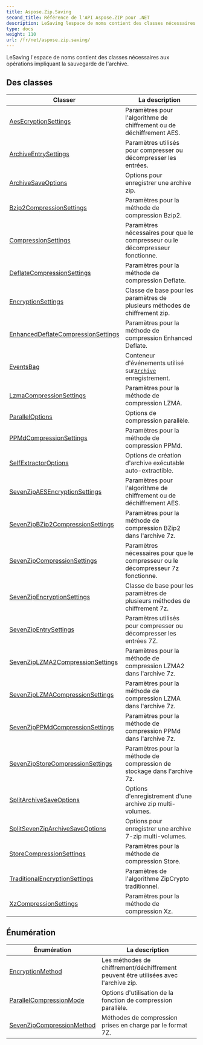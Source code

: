 ```yaml
---
title: Aspose.Zip.Saving
second_title: Référence de l'API Aspose.ZIP pour .NET
description: LeSaving lespace de noms contient des classes nécessaires aux opérations impliquant la sauvegarde de larchive.
type: docs
weight: 110
url: /fr/net/aspose.zip.saving/
---
```

LeSaving l'espace de noms contient des classes nécessaires aux opérations impliquant la sauvegarde de l'archive.

## Des classes

| Classer | La description |
| --- | --- |
| [AesEcryptionSettings](./aesecryptionsettings/) | Paramètres pour l'algorithme de chiffrement ou de déchiffrement AES. |
| [ArchiveEntrySettings](./archiveentrysettings/) | Paramètres utilisés pour compresser ou décompresser les entrées. |
| [ArchiveSaveOptions](./archivesaveoptions/) | Options pour enregistrer une archive zip. |
| [Bzip2CompressionSettings](./bzip2compressionsettings/) | Paramètres pour la méthode de compression Bzip2. |
| [CompressionSettings](./compressionsettings/) | Paramètres nécessaires pour que le compresseur ou le décompresseur fonctionne. |
| [DeflateCompressionSettings](./deflatecompressionsettings/) | Paramètres pour la méthode de compression Deflate. |
| [EncryptionSettings](./encryptionsettings/) | Classe de base pour les paramètres de plusieurs méthodes de chiffrement zip. |
| [EnhancedDeflateCompressionSettings](./enhanceddeflatecompressionsettings/) | Paramètres pour la méthode de compression Enhanced Deflate. |
| [EventsBag](./eventsbag/) | Conteneur d'événements utilisé sur[`Archive`](../aspose.zip/archive/) enregistrement. |
| [LzmaCompressionSettings](./lzmacompressionsettings/) | Paramètres pour la méthode de compression LZMA. |
| [ParallelOptions](./paralleloptions/) | Options de compression parallèle. |
| [PPMdCompressionSettings](./ppmdcompressionsettings/) | Paramètres pour la méthode de compression PPMd. |
| [SelfExtractorOptions](./selfextractoroptions/) | Options de création d'archive exécutable auto-extractible. |
| [SevenZipAESEncryptionSettings](./sevenzipaesencryptionsettings/) | Paramètres pour l'algorithme de chiffrement ou de déchiffrement AES. |
| [SevenZipBZip2CompressionSettings](./sevenzipbzip2compressionsettings/) | Paramètres pour la méthode de compression BZip2 dans l'archive 7z. |
| [SevenZipCompressionSettings](./sevenzipcompressionsettings/) | Paramètres nécessaires pour que le compresseur ou le décompresseur 7z fonctionne. |
| [SevenZipEncryptionSettings](./sevenzipencryptionsettings/) | Classe de base pour les paramètres de plusieurs méthodes de chiffrement 7z. |
| [SevenZipEntrySettings](./sevenzipentrysettings/) | Paramètres utilisés pour compresser ou décompresser les entrées 7Z. |
| [SevenZipLZMA2CompressionSettings](./sevenziplzma2compressionsettings/) | Paramètres pour la méthode de compression LZMA2 dans l'archive 7z. |
| [SevenZipLZMACompressionSettings](./sevenziplzmacompressionsettings/) | Paramètres pour la méthode de compression LZMA dans l'archive 7z. |
| [SevenZipPPMdCompressionSettings](./sevenzipppmdcompressionsettings/) | Paramètres pour la méthode de compression PPMd dans l'archive 7z. |
| [SevenZipStoreCompressionSettings](./sevenzipstorecompressionsettings/) | Paramètres pour la méthode de compression de stockage dans l'archive 7z. |
| [SplitArchiveSaveOptions](./splitarchivesaveoptions/) | Options d'enregistrement d'une archive zip multi-volumes. |
| [SplitSevenZipArchiveSaveOptions](./splitsevenziparchivesaveoptions/) | Options pour enregistrer une archive 7-zip multi-volumes. |
| [StoreCompressionSettings](./storecompressionsettings/) | Paramètres pour la méthode de compression Store. |
| [TraditionalEncryptionSettings](./traditionalencryptionsettings/) | Paramètres de l'algorithme ZipCrypto traditionnel. |
| [XzCompressionSettings](./xzcompressionsettings/) | Paramètres pour la méthode de compression Xz. |
## Énumération

| Énumération | La description |
| --- | --- |
| [EncryptionMethod](./encryptionmethod/) | Les méthodes de chiffrement/déchiffrement peuvent être utilisées avec l'archive zip. |
| [ParallelCompressionMode](./parallelcompressionmode/) | Options d'utilisation de la fonction de compression parallèle. |
| [SevenZipCompressionMethod](./sevenzipcompressionmethod/) | Méthodes de compression prises en charge par le format 7Z. |


